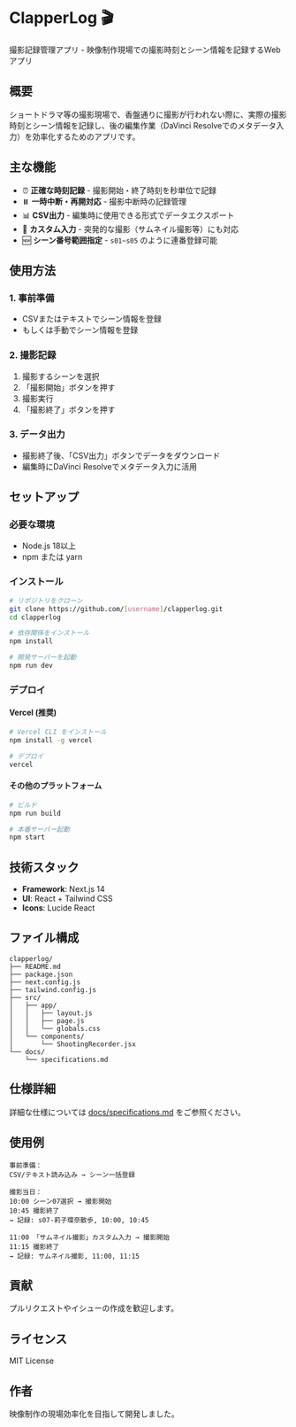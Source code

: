 # ClapperLog 🎬

撮影記録管理アプリ - 映像制作現場での撮影時刻とシーン情報を記録するWebアプリ

## 概要

ショートドラマ等の撮影現場で、香盤通りに撮影が行われない際に、実際の撮影時刻とシーン情報を記録し、後の編集作業（DaVinci Resolveでのメタデータ入力）を効率化するためのアプリです。

## 主な機能

- ⏰ **正確な時刻記録** - 撮影開始・終了時刻を秒単位で記録
- ⏸️ **一時中断・再開対応** - 撮影中断時の記録管理
- 📊 **CSV出力** - 編集時に使用できる形式でデータエクスポート
- 🔧 **カスタム入力** - 突発的な撮影（サムネイル撮影等）にも対応
- 🆕 **シーン番号範囲指定** - `s01~s05` のように連番登録可能

## 使用方法

### 1. 事前準備
- CSVまたはテキストでシーン情報を登録
- もしくは手動でシーン情報を登録

### 2. 撮影記録
1. 撮影するシーンを選択
2. 「撮影開始」ボタンを押す
3. 撮影実行
4. 「撮影終了」ボタンを押す

### 3. データ出力
- 撮影終了後、「CSV出力」ボタンでデータをダウンロード
- 編集時にDaVinci Resolveでメタデータ入力に活用

## セットアップ

### 必要な環境
- Node.js 18以上
- npm または yarn

### インストール
```bash
# リポジトリをクローン
git clone https://github.com/[username]/clapperlog.git
cd clapperlog

# 依存関係をインストール
npm install

# 開発サーバーを起動
npm run dev
```

### デプロイ

#### Vercel (推奨)
```bash
# Vercel CLI をインストール
npm install -g vercel

# デプロイ
vercel
```

#### その他のプラットフォーム
```bash
# ビルド
npm run build

# 本番サーバー起動
npm start
```

## 技術スタック

- **Framework**: Next.js 14
- **UI**: React + Tailwind CSS
- **Icons**: Lucide React

## ファイル構成

```
clapperlog/
├── README.md
├── package.json
├── next.config.js
├── tailwind.config.js
├── src/
│   ├── app/
│   │   ├── layout.js
│   │   ├── page.js
│   │   └── globals.css
│   └── components/
│       └── ShootingRecorder.jsx
└── docs/
    └── specifications.md
```

## 仕様詳細

詳細な仕様については [docs/specifications.md](./docs/specifications.md) をご参照ください。

## 使用例

```
事前準備：
CSV/テキスト読み込み → シーン一括登録

撮影当日：
10:00 シーン07選択 → 撮影開始
10:45 撮影終了
→ 記録: s07-莉子環奈散歩, 10:00, 10:45

11:00 「サムネイル撮影」カスタム入力 → 撮影開始
11:15 撮影終了
→ 記録: サムネイル撮影, 11:00, 11:15
```

## 貢献

プルリクエストやイシューの作成を歓迎します。

## ライセンス

MIT License

## 作者

映像制作の現場効率化を目指して開発しました。